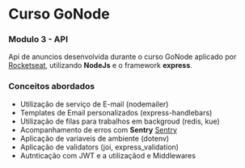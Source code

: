 # Curso GoNode

### Modulo 3 - API

Api de anuncios desenvolvida durante o curso GoNode aplicado por [Rocketseat](https://rocketseat.com.br/), utilizando **NodeJs** e o framework **express**.

### Conceitos abordados

- Utilização de serviço de E-mail (nodemailer)
- Templates de Email personalizados (express-handlebars)
- Utilização de filas para trabalhos em backgroud (redis, kue)
- Acompanhamento de erros com **Sentry** [Sentry](https://sentry.io)
- Aplicação de variaveis de ambiente (dotenv)
- Aplicação de validators (joi, express_validation)
- Autnticação com JWT e a utilizaçãod e Middlewares

